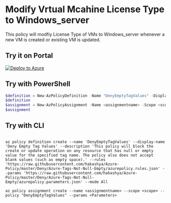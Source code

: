 # Modify Vrtual Mcahine License Type to Windows_server 

This policy will modfiy License Type of VMs to Windows_server whenever a new VM is created or existing VM is updated.

## Try it on Portal

[![Deploy to Azure](http://azuredeploy.net/deploybutton.png)](https://portal.azure.com/#blade/Microsoft_Azure_Policy/CreatePolicyDefinitionBlade/uri/https%3A%2F%2Fraw.githubusercontent.com%2Fhakashya%2FAzure-Policy%2Fmaster%2FDeny%2FAzure-Tags-Not-Null-Empty%2Fazurepolicy.json)

## Try with PowerShell

````powershell
$definition = New-AzPolicyDefinition -Name "DenyEmptyTagValues" -DisplayName "Deny Empty Tag Values" -description "This policy will block the create or update operation on any resource that has null or empty value for the specified tag name. The policy also does not accept blank values (such as empty space)." -Policy 'https://raw.githubusercontent.com/hakashya/Azure-Policy/master/Deny/Azure-Tags-Not-Null-Empty/azurepolicy.rules.json' -Parameter 'https://raw.githubusercontent.com/hakashya/Azure-Policy/master/Deny/Azure-Tags-Not-Null-Empty/azurepolicy.parameters.json' -Mode All
$definition
$assignment = New-AzPolicyAssignment -Name <assignmentname> -Scope <scope> -PolicyDefinition $definition -PolicyParameter <Parameters>
$assignment 
````

## Try with CLI

````cli

az policy definition create --name 'DenyEmptyTagValues' --display-name 'Deny Empty Tag Values' --description 'This policy will block the create or update operation on any resource that has null or empty value for the specified tag name. The policy also does not accept blank values (such as empty space).' --rules 'https://raw.githubusercontent.com/hakashya/Azure-Policy/master/Deny/Azure-Tags-Not-Null-Empty/azurepolicy.rules.json' --params 'https://raw.githubusercontent.com/hakashya/Azure-Policy/master/Deny/Azure-Tags-Not-Null-Empty/azurepolicy.parameters.json' --mode All

az policy assignment create --name <assignmentname> --scope <scope> --policy "DenyEmptyTagValues" --params <Parameters>

````
